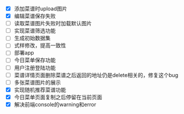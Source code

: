- [x] 添加菜谱时upload图片
- [x] 编辑菜谱保存失败
- [ ] 读取菜谱图片失败时加载默认图片
- [ ] 实现菜谱筛选功能
- [ ] 生成初始数据集
- [ ] 式样修改，提高一致性
- [ ] 部署app
- [ ] 今日菜单保存功能
- [ ] 用户注册登陆功能
- [ ] 菜谱详情页面删除菜谱之后返回的地址仍是delete相关的，修复这个bug
- [ ] 多张菜谱图片的展示
- [x] 实现随机推荐菜谱功能
- [x] 今日菜单页面复制之后停留在当前页面
- [x] 解决前端console的warning和error
